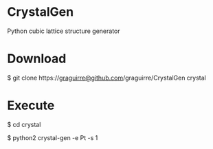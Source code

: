 CrystalGen
==========

Python cubic lattice structure generator

Download
========

$ git clone https://graguirre@github.com/graguirre/CrystalGen crystal

Execute
=======

$ cd crystal

$ python2 crystal-gen -e Pt -s 1



